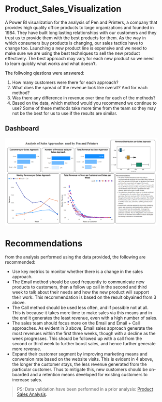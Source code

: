 # Product_Sales_Visualization
A Power BI visualization for the analysis of Pen and Printers, a company that provides high quality office products to large organizations and founded in 1984. They have built long lasting relationships with our customers and they trust us to provide them with the best products for them. As the way in which consumers buy products is changing, our sales tactics have to change too. Launching a new product line is expensive and we need to make sure we are using the best techniques to sell the new product effectively. The best approach may vary for each new product so we need to learn quickly what works and what doesn’t.

The follwoing qiestions were answered:
1. How many customers were there for each approach?
2. What does the spread of the revenue look like overall? And for each method?
3. Was there any difference in revenue over time for each of the methods?
4. Based on the data, which method would you recommend we continue to use? Some of these methods take more time from the team so they may not be the best for us to use if the results are similar.

## Dashboard
![](sales_chart.png)

# Recommendations
from the analysis performed using the data provided, the following are recommended:

- Use key metrics to monitor whether there is a change in the sales approach.
- The Email method should be used frequently to communicate new products to customers, then a follow up call in the second and third week to talk about their needs and how the new product will support their work. This recommendation is based on the result obyained from 3 above.
- The Call method should be used less often, and if possible not at all. This is because it takes more time to make sales via this means and in the end it generates the least revenue, even with a high number of sales.
- The sales team should focus more on the Email and Email + Call approaches. As evident in 3 above, Email sales approach generate the most revenues within the first three weeks, though with a decline as the week progresses. This should be followed up with a call from the second or third week to further boost sales, and hence further generate more revenue.
- Expand their customer segment by improving marketing means and conversion rate based on the website visits. This is evident in 4 above, the longer the customer stays, the less revenue generated from the particular customer. Thus to mitigate this, new customers should be on-boarded and a retention means developed for existing customers to increase sales.

> PS: Data validation have been performed in a prior analysis: [Product Sales Analysis](https://github.com/Merci93/Product_Sales_Analysis).

